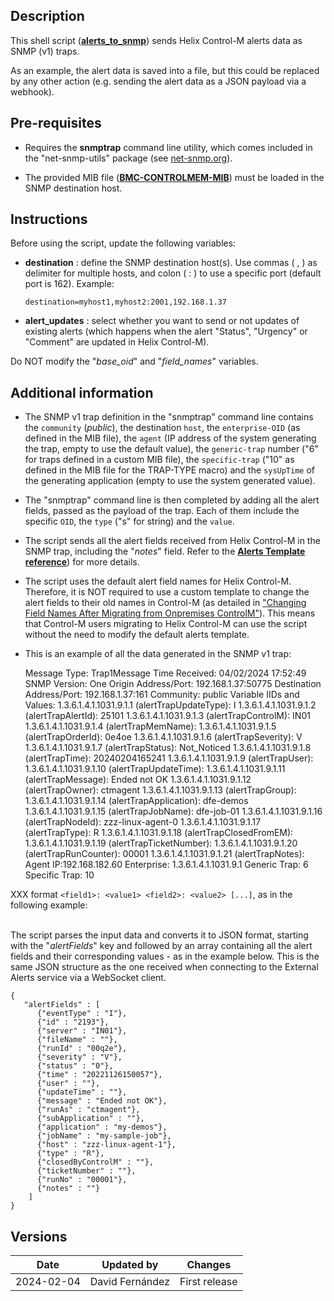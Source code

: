 ## Description

This shell script ([**alerts_to_snmp**](alerts_to_snmp.sh)) sends Helix Control-M alerts data as SNMP (v1) traps.

As an example, the alert data is saved into a file, but this could be replaced by any other action (e.g. sending the alert data as a JSON payload via a webhook).

## Pre-requisites

- Requires the **snmptrap** command line utility, which comes included in the "net-snmp-utils" package (see [net-snmp.org](http://www.net-snmp.org/)).

- The provided MIB file ([**BMC-CONTROLMEM-MIB**](BMC-CONTROLMEM-MIB.txt)) must be loaded in the SNMP destination host.

## Instructions

Before using the script, update the following variables:

- **destination** : define the SNMP destination host(s). Use commas ( , ) as delimiter for multiple hosts, and colon ( : ) to use a specific port (default port is 162). Example:

    ``destination=myhost1,myhost2:2001,192.168.1.37``

- **alert_updates** : select whether you want to send or not updates of existing alerts (which happens when the alert "Status", "Urgency" or "Comment" are updated in Helix Control-M).

Do NOT modify the "*base_oid*" and "*field_names*" variables.

## Additional information

- The SNMP v1 trap definition in the "snmptrap" command line contains the `community` (*public*), the destination `host`, the `enterprise-OID` (as defined in the MIB file), the `agent` (IP address of the system generating the trap, empty to use the default value), the `generic-trap` number ("6" for traps defined in a custom MIB file), the `specific-trap` ("10" as defined in the MIB file for the TRAP-TYPE macro) and the `sysUpTime` of the generating application (empty to use the system generated value).

- The "snmptrap" command line is then completed by adding all the alert fields, passed as the payload of the trap. Each of them include the specific `OID`, the `type` ("s" for string) and the `value`.

- The script sends all the alert fields received from Helix Control-M in the SNMP trap, including the "*notes*" field. Refer to the [**Alerts Template reference**](https://docs.bmc.com/docs/saas-api/alerts-template-reference-1144242602.html)) for more details.

- The script uses the default alert field names for Helix Control-M. Therefore, it is NOT required to use a custom template to change the alert fields to their old names in Control-M (as detailed in ["Changing Field Names After Migrating from Onpremises ControlM"](https://documents.bmc.com/supportu/API/Helix/en-US/Documentation/API_Services_RunServices_Alerts_Template_reference.htm#ChangingFieldNamesAfterMigratingfromOnpremisesControlM)). This means that Control-M users migrating to Helix Control-M can use the script without the need to modify the default alerts template.

- This is an example of all the data generated in the SNMP v1 trap:

    Message Type: Trap1Message
Time Received: 04/02/2024 17:52:49
SNMP Version: One
Origin Address/Port: 192.168.1.37:50775
Destination Address/Port: 192.168.1.37:161
Community: public
Variable IIDs and Values:
    1.3.6.1.4.1.1031.9.1.1 (alertTrapUpdateType): I
    1.3.6.1.4.1.1031.9.1.2 (alertTrapAlertId): 25101
    1.3.6.1.4.1.1031.9.1.3 (alertTrapControlM): IN01
    1.3.6.1.4.1.1031.9.1.4 (alertTrapMemName): 
    1.3.6.1.4.1.1031.9.1.5 (alertTrapOrderId): 0e4oe
    1.3.6.1.4.1.1031.9.1.6 (alertTrapSeverity): V
    1.3.6.1.4.1.1031.9.1.7 (alertTrapStatus): Not_Noticed
    1.3.6.1.4.1.1031.9.1.8 (alertTrapTime): 20240204165241
    1.3.6.1.4.1.1031.9.1.9 (alertTrapUser): 
    1.3.6.1.4.1.1031.9.1.10 (alertTrapUpdateTime): 
    1.3.6.1.4.1.1031.9.1.11 (alertTrapMessage): Ended not OK
    1.3.6.1.4.1.1031.9.1.12 (alertTrapOwner): ctmagent
    1.3.6.1.4.1.1031.9.1.13 (alertTrapGroup): 
    1.3.6.1.4.1.1031.9.1.14 (alertTrapApplication): dfe-demos
    1.3.6.1.4.1.1031.9.1.15 (alertTrapJobName): dfe-job-01
    1.3.6.1.4.1.1031.9.1.16 (alertTrapNodeId): zzz-linux-agent-0
    1.3.6.1.4.1.1031.9.1.17 (alertTrapType): R
    1.3.6.1.4.1.1031.9.1.18 (alertTrapClosedFromEM): 
    1.3.6.1.4.1.1031.9.1.19 (alertTrapTicketNumber): 
    1.3.6.1.4.1.1031.9.1.20 (alertTrapRunCounter): 00001
    1.3.6.1.4.1.1031.9.1.21 (alertTrapNotes):
Agent IP:192.168.182.60
Enterprise: 1.3.6.1.4.1.1031.9.1
Generic Trap: 6
Specific Trap: 10


XXX format `<field1>: <value1> <field2>: <value2> [...]`, as in the following example:

\
The script parses the input data and converts it to JSON format, starting with the "*alertFields*" key and followed by an array containing all the alert fields and their corresponding values - as in the example below. This is the same JSON structure as the one received when connecting to the External Alerts service via a WebSocket client.

    {
       "alertFields" : [
          {"eventType" : "I"},
          {"id" : "2193"},
          {"server" : "IN01"},
          {"fileName" : ""},
          {"runId" : "00q2e"},
          {"severity" : "V"},
          {"status" : "0"},
          {"time" : "20221126150057"},
          {"user" : ""},
          {"updateTime" : ""},
          {"message" : "Ended not OK"},
          {"runAs" : "ctmagent"},
          {"subApplication" : ""},
          {"application" : "my-demos"},
          {"jobName" : "my-sample-job"},
          {"host" : "zzz-linux-agent-1"},
          {"type" : "R"},
          {"closedByControlM" : ""},
          {"ticketNumber" : ""},
          {"runNo" : "00001"},
          {"notes" : ""}
        ]
    }

## Versions

| Date | Updated by | Changes |
| - | - | - |
| 2024-02-04 | David Fernández | First release |
